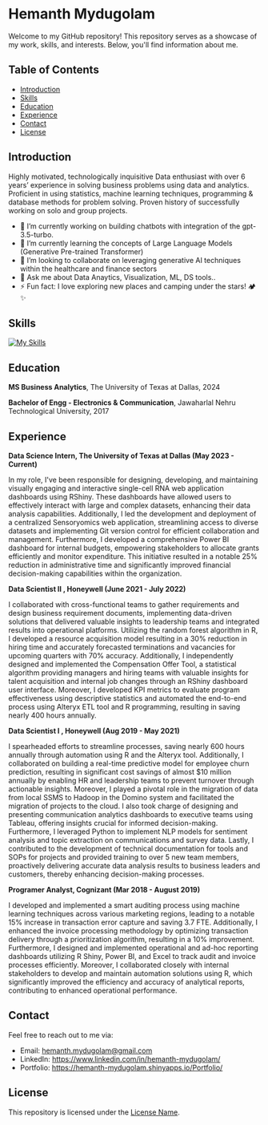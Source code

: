 <!--
**Hemanth-Mydugolam/Hemanth-Mydugolam** is a ✨ _special_ ✨ repository because its `README.md` (this file) appears on your GitHub profile.
-->
# Hemanth Mydugolam

Welcome to my GitHub repository! This repository serves as a showcase of my work, skills, and interests. Below, you'll find information about me.

## Table of Contents
- [Introduction](#introduction)
- [Skills](#skills)
- [Education](#education)
- [Experience](#experience)
- [Contact](#contact)
- [License](#license)

## Introduction
Highly motivated, technologically inquisitive Data enthusiast with over 6 years’ experience in solving business problems using data and analytics. Proficient in using statistics, machine learning techniques, programming & database methods for problem solving. Proven history of successfully working on solo and group projects.

- 🔭 I’m currently working on building chatbots with integration of the gpt-3.5-turbo.
- 🌱 I’m currently learning the concepts of Large Language Models (Generative Pre-trained Transformer)
- 👯 I’m looking to collaborate on leveraging generative AI techniques within the healthcare and finance sectors
- 💬 Ask me about Data Anaytics, Visualization, ML, DS tools..
- ⚡ Fun fact: I love exploring new places and camping under the stars! 🏕️✨

## Skills

[![My Skills](https://skillicons.dev/icons?i=py,tensorflow,anaconda,r,ai,pytorch,pycharm,sqlite,stackoverflow,matlab,visualstudio,aws,azure,git,html,linux,js,html,css,c)](https://skillicons.dev)

## Education
**MS Business Analytics**, The University of Texas at Dallas, 2024

**Bachelor of Engg - Electronics & Communication**, Jawaharlal Nehru Technological University, 2017

## Experience
**Data Science Intern, The University of Texas at Dallas (May 2023 - Current)**

In my role, I've been responsible for designing, developing, and maintaining visually engaging and interactive single-cell RNA web application dashboards using RShiny. These dashboards have allowed users to effectively interact with large and complex datasets, enhancing their data analysis capabilities. Additionally, I led the development and deployment of a centralized Sensoryomics web application, streamlining access to diverse datasets and implementing Git version control for efficient collaboration and management. Furthermore, I developed a comprehensive Power BI dashboard for internal budgets, empowering stakeholders to allocate grants efficiently and monitor expenditure. This initiative resulted in a notable 25% reduction in administrative time and significantly improved financial decision-making capabilities within the organization.


**Data Scientist II , Honeywell (June 2021 - July 2022)**

I collaborated with cross-functional teams to gather requirements and design business requirement documents, implementing data-driven solutions that delivered valuable insights to leadership teams and integrated results into operational platforms. Utilizing the random forest algorithm in R, I developed a resource acquisition model resulting in a 30% reduction in hiring time and accurately forecasted terminations and vacancies for upcoming quarters with 70% accuracy. Additionally, I independently designed and implemented the Compensation Offer Tool, a statistical algorithm providing managers and hiring teams with valuable insights for talent acquisition and internal job changes through an RShiny dashboard user interface. Moreover, I developed KPI metrics to evaluate program effectiveness using descriptive statistics and automated the end-to-end process using Alteryx ETL tool and R programming, resulting in saving nearly 400 hours annually.

 
**Data Scientist I , Honeywell (Aug 2019 - May 2021)**

I spearheaded efforts to streamline processes, saving nearly 600 hours annually through automation using R and the Alteryx tool. Additionally, I collaborated on building a real-time predictive model for employee churn prediction, resulting in significant cost savings of almost $10 million annually by enabling HR and leadership teams to prevent turnover through actionable insights. Moreover, I played a pivotal role in the migration of data from local SSMS to Hadoop in the Domino system and facilitated the migration of projects to the cloud. I also took charge of designing and presenting communication analytics dashboards to executive teams using Tableau, offering insights crucial for informed decision-making. Furthermore, I leveraged Python to implement NLP models for sentiment analysis and topic extraction on communications and survey data. Lastly, I contributed to the development of technical documentation for tools and SOPs for projects and provided training to over 5 new team members, proactively delivering accurate data analysis results to business leaders and customers, thereby enhancing decision-making processes.


**Programer Analyst, Cognizant (Mar 2018 - August 2019)**

I developed and implemented a smart auditing process using machine learning techniques across various marketing regions, leading to a notable 15% increase in transaction error capture and saving 3.7 FTE. Additionally, I enhanced the invoice processing methodology by optimizing transaction delivery through a prioritization algorithm, resulting in a 10% improvement. Furthermore, I designed and implemented operational and ad-hoc reporting dashboards utilizing R Shiny, Power BI, and Excel to track audit and invoice processes efficiently. Moreover, I collaborated closely with internal stakeholders to develop and maintain automation solutions using R, which significantly improved the efficiency and accuracy of analytical reports, contributing to enhanced operational performance.


## Contact

Feel free to reach out to me via:
- Email: hemanth.mydugolam@gmail.com
- LinkedIn: https://www.linkedin.com/in/hemanth-mydugolam/
- Portfolio: https://hemanth-mydugolam.shinyapps.io/Portfolio/

## License

This repository is licensed under the [License Name](LICENSE).
